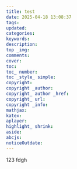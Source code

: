 ```yaml
---
title: test
date: 2025-04-18 13:08:37
tags:
updated:
categories:
keywords:
description:
top _img:
comments:
cover:
toc:
toc_ number:
toc _style_ simple:
copyright:
copyright _author:
copyright_ author _href:
copyright_ url:
copyright _info:
mathjax:
katex:
aplayer:
highlight_ shrink:
aside:
abcjs:
noticeOutdate:
---
```

123
fdgh
